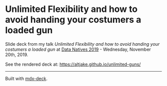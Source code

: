 # Unlimited Flexibility and how to avoid handing your costumers a loaded gun

Slide deck from my talk _Unlimited Flexibility and how to avoid handing your costumers a loaded gun_ at [Data Natives 2019](https://datanatives.io/) - Wednesday, November 20th, 2019.

See the rendered deck at: https://altjake.github.io/unlimited-guns/

---

Built with [mdx-deck](https://github.com/jxnblk/mdx-deck).
